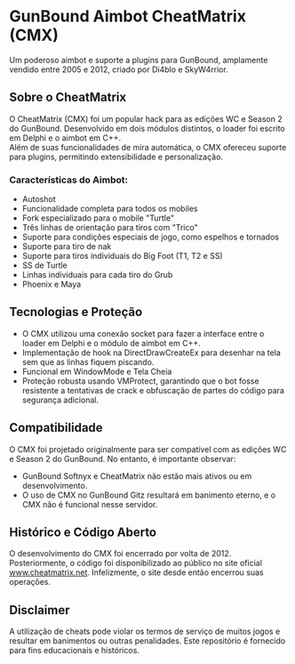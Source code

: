 # **GunBound Aimbot CheatMatrix (CMX)**
Um poderoso aimbot e suporte a plugins para GunBound, amplamente vendido entre 2005 e 2012, criado por Di4blo e SkyW4rrior.

## **Sobre o CheatMatrix**
O CheatMatrix (CMX) foi um popular hack para as edições WC e Season 2 do GunBound. Desenvolvido em dois módulos distintos, o loader foi escrito em Delphi e o aimbot em C++. <br>
Além de suas funcionalidades de mira automática, o CMX ofereceu suporte para plugins, permitindo extensibilidade e personalização.

### **Características do Aimbot:**
- Autoshot
- Funcionalidade completa para todos os mobiles
- Fork especializado para o mobile "Turtle"
- Três linhas de orientação para tiros com "Trico"
- Suporte para condições especiais de jogo, como espelhos e tornados
- Suporte para tiro de nak
- Suporte para tiros individuais do Big Foot (T1, T2 e SS)
- SS de Turtle
- Linhas individuais para cada tiro do Grub
- Phoenix e Maya

## **Tecnologias e Proteção**
- O CMX utilizou uma conexão socket para fazer a interface entre o loader em Delphi e o módulo de aimbot em C++.
- Implementação de hook na DirectDrawCreateEx para desenhar na tela sem que as linhas fiquem piscando.
- Funcional em WindowMode e Tela Cheia
- Proteção robusta usando VMProtect, garantindo que o bot fosse resistente a tentativas de crack e obfuscação de partes do código para segurança adicional.

## **Compatibilidade**
O CMX foi projetado originalmente para ser compatível com as edições WC e Season 2 do GunBound. No entanto, é importante observar:

- GunBound Softnyx e CheatMatrix não estão mais ativos ou em desenvolvimento.
- O uso de CMX no GunBound Gitz resultará em banimento eterno, e o CMX não é funcional nesse servidor.

## **Histórico e Código Aberto**
O desenvolvimento do CMX foi encerrado por volta de 2012. Posteriormente, o código foi disponibilizado ao público no site oficial www.cheatmatrix.net. Infelizmente, o site desde então encerrou suas operações.

## **Disclaimer**
A utilização de cheats pode violar os termos de serviço de muitos jogos e resultar em banimentos ou outras penalidades. Este repositório é fornecido para fins educacionais e históricos.
